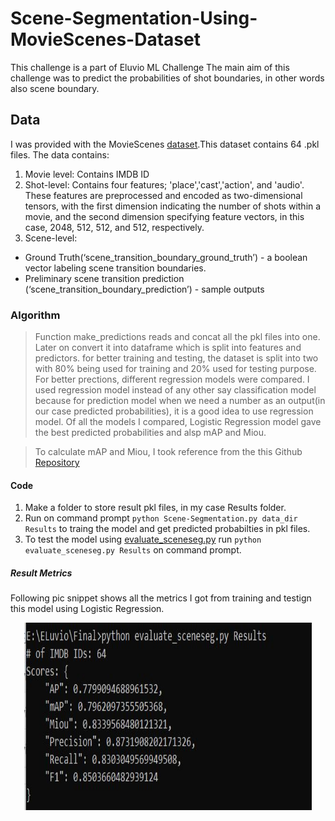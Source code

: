 # Scene-Segmentation-Using-MovieScenes-Dataset

This challenge is a part of Eluvio ML Challenge
The main aim of this challenge was to predict the probabilities of shot boundaries, in other words also scene boundary.

## Data
I was provided with the MovieScenes [dataset](https://drive.google.com/file/d/1oZSOkd4lFmbY205VKQ9aPv1Hz3T_-N6e/view).This dataset contains 64 .pkl files.
The data contains:
1. Movie level: Contains IMDB ID
2. Shot-level: Contains four features; 'place','cast','action', and 'audio'. These features are preprocessed and encoded as two-dimensional tensors, with the first dimension indicating the number of shots within a movie, and the second dimension specifying feature vectors, in this case, 2048, 512, 512, and 512, respectively.
3. Scene-level:
 * Ground Truth(‘scene_transition_boundary_ground_truth’) - a boolean vector labeling scene transition boundaries.
 * Preliminary scene transition prediction (‘scene_transition_boundary_prediction’) - sample outputs

### Algorithm
> Function make_predictions reads and concat all the pkl files into one. Later on convert it into dataframe which is split into features and predictors.
for better training and testing, the dataset is split into two with 80% being used for training and 20% used for testing purpose. For better prections, different regression models were compared. I used regression model instead of any other say classification model because for prediction model when we need a number as an output(in our case predicted probabilities), it is a good idea to use regression model. Of all the models I compared, Logistic Regression model gave the best predicted probabilities and alsp mAP and Miou.

> To calculate mAP and Miou, I took reference from the this Github [Repository](https://github.com/eluv-io/elv-ml-challenge)

#### Code
1. Make a folder to store result pkl files, in my case Results folder.
2. Run on command prompt ```python Scene-Segmentation.py data_dir Results``` to traing the model and get predicted probabilties in pkl files.
3. To test the model using [evaluate_sceneseg.py](https://github.com/Nikhil9786/Scene-Segmentation-Using-MovieScenes-Dataset/blob/main/evaluate_sceneseg.py) run ```python evaluate_sceneseg.py Results``` on command prompt.

##### Result Metrics
Following pic snippet shows all the metrics I got from training and testign this model using Logistic Regression.

<p align="center">
  <img width="460" height="300" src="https://github.com/Nikhil9786/Scene-Segmentation-Using-MovieScenes-Dataset/blob/main/Result.JPG">
</p>
